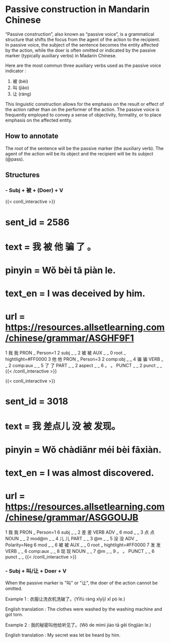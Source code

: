# Passive construction in Mandarin Chinese

“Passive construction”, also known as “passive voice”, is a grammatical structure that shifts the focus from the agent of the action to the recipient. In passive voice, the subject of the sentence becomes the entity affected by the action, while the doer is often omitted or indicated by the passive marker (typically auxiliary verbs) in Madarin Chinese.

Here are the most commun three auxiliary verbs used as the passive voice indicator :
1) 被 (bèi)
2) 叫 (jiào)
3) 让 (ràng)

This linguistic construction allows for the emphasis on the result or effect of the action rather than on the performer of the action. The passive voice is frequently employed to convey a sense of objectivity, formality, or to place emphasis on the affected entity.

## How to annotate
The root of the sentence will be the passive marker (the auxiliary verb).
The agent of the action will be its object and the recipient will be its subject (@pass).

## Structures

### - Subj + 被 + (Doer) + V

{{< conll_interactive >}}
# sent_id = 2586
# text = 我 被 他 骗 了 。
# pinyin = Wǒ bèi tā piàn le.
# text_en = I was deceived by him.
# url = https://resources.allsetlearning.com/chinese/grammar/ASGHF9F1
1	我	我	PRON	_	Person=1	2	subj	_	_
2	被	被	AUX	_	_	0	root	_	hightlight=#FF0000
3	他	他	PRON	_	Person=3	2	comp:obj	_	_
4	骗	骗	VERB	_	_	2	comp:aux	_	_
5	了	了	PART	_	_	2	aspect	_	_
6	。	。	PUNCT	_	_	2	punct	_	_
{{< /conll_interactive >}}

{{< conll_interactive >}}
# sent_id = 3018
# text = 我 差点儿 没 被 发现。
# pinyin = Wǒ chàdiǎnr méi bèi fāxiàn.
# text_en = I was almost discovered.
# url = https://resources.allsetlearning.com/chinese/grammar/ASGGOUJB
1	我	我	PRON	_	Person=1	6	subj	_	_
2	差	差	VERB	ADV	_	6	mod	_	_
3	点	点	NOUN	_	_	2	mod@m	_	_
4	儿	儿	PART	_	_	3	@m	_	_
5	没	没	ADV	_	Polarity=Neg	6	mod	_	_
6	被	被	AUX	_	_	0	root	_	hightlight=#FF0000
7	发	发	VERB	_	_	6	comp:aux	_	_
8	现	现	NOUN	_	_	7	@m	_	_
9	。	。	PUNCT	_	_	6	punct	_	_
{{< /conll_interactive >}}

### - Subj + 叫/让 + Doer + V
When the passive marker is "叫" or "让", the doer of the action cannot be omitted.

Example 1 : 衣服让洗衣机洗破了。(Yīfú ràng xǐyījī xǐ pò le.)

English translation :  The clothes were washed by the washing machine and got torn. 

Example 2 : 我的秘密叫他给听见了。(Wǒ de mìmì jiào tā gěi tīngjiàn le.)

English translation : My secret was let be heard by him.